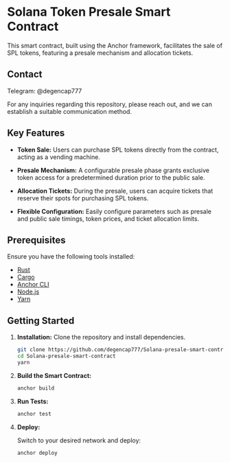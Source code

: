 # Solana Token Presale Smart Contract

This smart contract, built using the Anchor framework, facilitates the sale of SPL tokens, featuring a presale mechanism and allocation tickets.

## Contact
Telegram: @degencap777

For any inquiries regarding this repository, please reach out, and we can establish a suitable communication method.

## Key Features

- **Token Sale:** Users can purchase SPL tokens directly from the contract, acting as a vending machine.
  
- **Presale Mechanism:** A configurable presale phase grants exclusive token access for a predetermined duration prior to the public sale.

- **Allocation Tickets:** During the presale, users can acquire tickets that reserve their spots for purchasing SPL tokens.

- **Flexible Configuration:** Easily configure parameters such as presale and public sale timings, token prices, and ticket allocation limits.

## Prerequisites

Ensure you have the following tools installed:

- [Rust](https://www.rust-lang.org/tools/install)
- [Cargo](https://doc.rust-lang.org/cargo/getting-started/installation.html)
- [Anchor CLI](https://project-serum.github.io/anchor/getting-started/installation.html)
- [Node.js](https://nodejs.org/en/download/)
- [Yarn](https://yarnpkg.com/getting-started/install)

## Getting Started

1. **Installation:** Clone the repository and install dependencies.

   ```bash
   git clone https://github.com/degencap777/Solana-presale-smart-contract.git
   cd Solana-presale-smart-contract
   yarn
   ```

2. **Build the Smart Contract:**

   ```bash
   anchor build
   ```

3. **Run Tests:**

   ```bash
   anchor test
   ```

4. **Deploy:**

   Switch to your desired network and deploy:

   ```bash
   anchor deploy
   ```